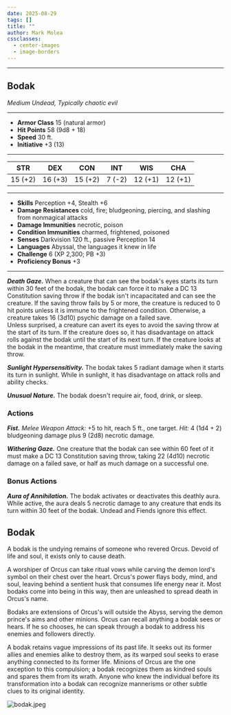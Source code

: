 ```yaml
---
date: 2025-08-29
tags: []
title: ""
author: Mark Molea
cssclasses:
  - center-images
  - image-borders
---
```

___
## Bodak
*Medium Undead, Typically chaotic evil*
___
- **Armor Class** 15 (natural armor)
- **Hit Points** 58 (9d8 + 18)
- **Speed** 30 ft.
- **Initiative** +3 (13)
___
|STR|DEX|CON|INT|WIS|CHA|
|:---:|:---:|:---:|:---:|:---:|:---:|
|15 (+2)|16 (+3)|15 (+2)|7 (-2)|12 (+1)|12 (+1)|
___
- **Skills** Perception +4, Stealth +6
- **Damage Resistances** cold, fire; bludgeoning, piercing, and slashing from nonmagical attacks
- **Damage Immunities** necrotic, poison
- **Condition Immunities** charmed, frightened, poisoned
- **Senses** Darkvision 120 ft., passive Perception 14
- **Languages** Abyssal, the languages it knew in life
- **Challenge** 6 (XP 2,300; PB +3)
- **Proficiency Bonus** +3
___
***Death Gaze.*** When a creature that can see the bodak's eyes starts its turn within 30 feet of the bodak, the bodak can force it to make a DC 13 Constitution saving throw if the bodak isn't incapacitated and can see the creature. If the saving throw fails by 5 or more, the creature is reduced to 0 hit points unless it is immune to the frightened condition. Otherwise, a creature takes 16 (3d10) psychic damage on a failed save.  
Unless surprised, a creature can avert its eyes to avoid the saving throw at the start of its turn. If the creature does so, it has disadvantage on attack rolls against the bodak until the start of its next turn. If the creature looks at the bodak in the meantime, that creature must immediately make the saving throw.  

***Sunlight Hypersensitivity.*** The bodak takes 5 radiant damage when it starts its turn in sunlight. While in sunlight, it has disadvantage on attack rolls and ability checks.  

***Unusual Nature.*** The bodak doesn't require air, food, drink, or sleep.  

### Actions
***Fist.*** *Melee Weapon Attack:*  +5 to hit, reach 5 ft., one target. *Hit:* 4 (1d4 + 2) bludgeoning damage plus 9 (2d8) necrotic damage.  

***Withering Gaze.*** One creature that the bodak can see within 60 feet of it must make a DC 13 Constitution saving throw, taking 22 (4d10) necrotic damage on a failed save, or half as much damage on a successful one.  

### Bonus Actions
***Aura of Annihilation.*** The bodak activates or deactivates this deathly aura. While active, the aura deals 5 necrotic damage to any creature that ends its turn within 30 feet of the bodak. Undead and Fiends ignore this effect.  

## Bodak

A bodak is the undying remains of someone who revered Orcus. Devoid of life and soul, it exists only to cause death.

A worshiper of Orcus can take ritual vows while carving the demon lord's symbol on their chest over the heart. Orcus's power flays body, mind, and soul, leaving behind a sentient husk that consumes life energy near it. Most bodaks come into being in this way, then are unleashed to spread death in Orcus's name.

Bodaks are extensions of Orcus's will outside the Abyss, serving the demon prince's aims and other minions. Orcus can recall anything a bodak sees or hears. If he so chooses, he can speak through a bodak to address his enemies and followers directly.

A bodak retains vague impressions of its past life. It seeks out its former allies and enemies alike to destroy them, as its warped soul seeks to erase anything connected to its former life. Minions of Orcus are the one exception to this compulsion; a bodak recognizes them as kindred souls and spares them from its wrath. Anyone who knew the individual before its transformation into a bodak can recognize mannerisms or other subtle clues to its original identity.

![bodak.jpeg](/images/bodak.jpeg)